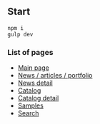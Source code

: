 ## Start

    npm i
    gulp dev

### List of pages

- [Main page](https://onepo1ntfive.github.io/polgoroda-html/)
- [News / articles / portfolio](https://onepo1ntfive.github.io/polgoroda-html/news.html)
- [News detail](https://onepo1ntfive.github.io/polgoroda-html/news-detail.html)
- [Catalog](https://onepo1ntfive.github.io/polgoroda-html/catalog.html)
- [Catalog detail](https://onepo1ntfive.github.io/polgoroda-html/catalog-detail.html)
- [Samples](https://onepo1ntfive.github.io/polgoroda-html/sample.html)
- [Search](https://onepo1ntfive.github.io/polgoroda-html/search-active.html)
